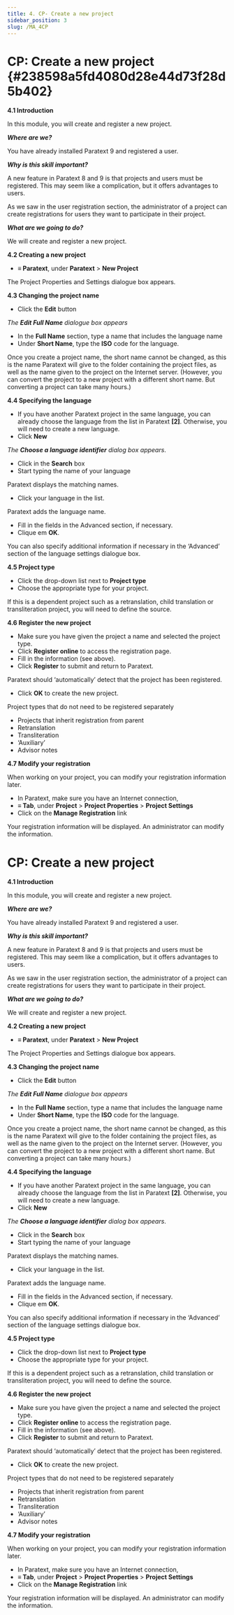 ```yaml
---
title: 4. CP- Create a new project
sidebar_position: 3
slug: /MA_4CP
---
```


# **CP: Create a new project** {#238598a5fd4080d28e44d73f28d5b402}

**4.1 Introduction**

In this module, you will create and register a new project.

_**Where are we?**_

You have already installed Paratext 9 and registered a user.

_**Why is this skill important?**_

A new feature in Paratext 8 and 9 is that projects and users must be registered. This may seem like a complication, but it offers advantages to users.

As we saw in the user registration section, the administrator of a project can create registrations for users they want to participate in their project.

_**What are we going to do?**_

We will create and register a new project.

**4.2 Creating a new project**

- **≡ Paratext**, under **Paratext** &gt; **New Project**

The Project Properties and Settings dialogue box appears.

**4.3 Changing the project name**

- Click the **Edit** button

_The_ _**Edit Full Name**_ _dialogue box appears_

- In the **Full Name** section, type a name that includes the language name
- Under **Short Name**, type the **ISO** code for the language.

Once you create a project name, the short name cannot be changed, as this is the name Paratext will give to the folder containing the project files, as well as the name given to the project on the Internet server. (However, you can convert the project to a new project with a different short name. But converting a project can take many hours.)

**4.4 Specifying the language**

- If you have another Paratext project in the same language, you can already choose the language from the list in Paratext **[2]**. Otherwise, you will need to create a new language.
- Click **New**

_The_ _**Choose a language identifier**_ _dialog box appears_.

- Click in the **Search** box
- Start typing the name of your language

Paratext displays the matching names.

- Click your language in the list.

Paratext adds the language name.

- Fill in the fields in the Advanced section, if necessary.
- Clique em **OK**.

You can also specify additional information if necessary in the ‘Advanced’ section of the language settings dialogue box.

**4.5 Project type**

- Click the drop-down list next to **Project type**
- Choose the appropriate type for your project.

If this is a dependent project such as a retranslation, child translation or transliteration project, you will need to define the source.

**4.6 Register the new project**

- Make sure you have given the project a name and selected the project type.
- Click **Register online** to access the registration page.
- Fill in the information (see above).
- Click **Register** to submit and return to Paratext.

Paratext should ‘automatically’ detect that the project has been registered.

- Click **OK** to create the new project.

Project types that do not need to be registered separately

- Projects that inherit registration from parent
- Retranslation
- Transliteration
- ‘Auxiliary’
- Advisor notes

**4.7 Modify your registration**

When working on your project, you can modify your registration information later.

- In Paratext, make sure you have an Internet connection,
- **≡ Tab**, under **Project** &gt; **Project Properties** &gt; **Project Settings**
- Click on the **Manage Registration** link

Your registration information will be displayed. An administrator can modify the information.

# **CP: Create a new project**

**4.1 Introduction**

In this module, you will create and register a new project.

_**Where are we?**_

You have already installed Paratext 9 and registered a user.

_**Why is this skill important?**_

A new feature in Paratext 8 and 9 is that projects and users must be registered. This may seem like a complication, but it offers advantages to users.

As we saw in the user registration section, the administrator of a project can create registrations for users they want to participate in their project.

_**What are we going to do?**_

We will create and register a new project.

**4.2 Creating a new project**

- **≡ Paratext**, under **Paratext** > **New Project**

The Project Properties and Settings dialogue box appears.

**4.3 Changing the project name**

- Click the **Edit** button

_The_ _**Edit Full Name**_ _dialogue box appears_

- In the **Full Name** section, type a name that includes the language name
- Under **Short Name**, type the **ISO** code for the language.

Once you create a project name, the short name cannot be changed, as this is the name Paratext will give to the folder containing the project files, as well as the name given to the project on the Internet server. (However, you can convert the project to a new project with a different short name. But converting a project can take many hours.)

**4.4 Specifying the language**

- If you have another Paratext project in the same language, you can already choose the language from the list in Paratext **[2]**. Otherwise, you will need to create a new language.
- Click **New**

_The_ _**Choose a language identifier**_ _dialog box appears_.

- Click in the **Search** box
- Start typing the name of your language

Paratext displays the matching names.

- Click your language in the list.

Paratext adds the language name.

- Fill in the fields in the Advanced section, if necessary.
- Clique em **OK**.

You can also specify additional information if necessary in the ‘Advanced’ section of the language settings dialogue box.

**4.5 Project type**

- Click the drop-down list next to **Project type**
- Choose the appropriate type for your project.

If this is a dependent project such as a retranslation, child translation or transliteration project, you will need to define the source.

**4.6 Register the new project**

- Make sure you have given the project a name and selected the project type.
- Click **Register online** to access the registration page.
- Fill in the information (see above).
- Click **Register** to submit and return to Paratext.

Paratext should ‘automatically’ detect that the project has been registered.

- Click **OK** to create the new project.

Project types that do not need to be registered separately

- Projects that inherit registration from parent
- Retranslation
- Transliteration
- ‘Auxiliary’
- Advisor notes

**4.7 Modify your registration**

When working on your project, you can modify your registration information later.

- In Paratext, make sure you have an Internet connection,
- **≡ Tab**, under **Project** > **Project Properties** > **Project Settings**
- Click on the **Manage Registration** link

Your registration information will be displayed. An administrator can modify the information.

